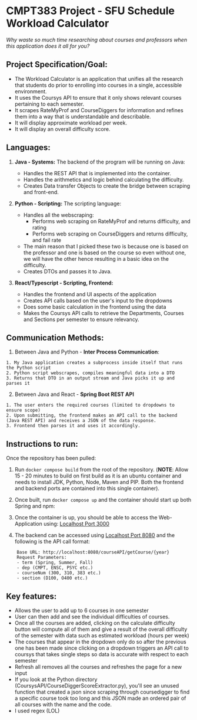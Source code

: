 # CMPT383 Project - SFU Schedule Workload Calculator

*Why waste so much time researching about courses and professors when this application does it all for you?*

**Project Specification/Goal:**
------ 

- The Workload Calculator is an application that unifies all the research that students do prior to enrolling into courses in a single, accessible environment.
- It uses the Coursys API to ensure that it only shows relevant courses pertaining to each semester.
- It scrapes RateMyProf and CourseDiggers for information and refines them into a way that is understandable and describable.
- It will display approximate workload per week.
- It will display an overall difficulty score.


**Languages:**
------
1. **Java - Systems:** The backend of the program will be running on Java:

	- Handles the REST API that is implemented into the container. 
	- Handles the arithmetics and logic behind calculating the difficulty.
	- Creates Data transfer Objects to create the bridge between scraping and front-end. 


2. **Python - Scripting:** The scripting language:

	- Handles all the webscraping:
		- Performs web scraping on RateMyProf and returns difficulty, and rating
		- Performs web scraping on CourseDiggers and returns difficulty, and fail rate
	- The main reason that I picked these two is because one is based on the professor and one is based on the course so even without one, we will have the other hence resulting in a basic idea on the difficulty.
	- Creates DTOs and passes it to Java.


3. **React/Typescript - Scripting, Frontend:**

	- Handles the frontend and UI aspects of the application
	- Creates API calls based on the user's input to the dropdowns
	- Does some basic calculation in the frontend using the data
	- Makes the Coursys API calls to retrieve the Departments, Courses and Sections per semester to ensure relevancy.

**Communication Methods:**
------

1. Between Java and Python - **Inter Process Communication**: 
```
1. My Java application creates a subprocess inside itself that runs the Python script
2. Python script webscrapes, compiles meaningful data into a DTO
3. Returns that DTO in an output stream and Java picks it up and parses it
```
2. Between Java and React - **Spring Boot REST API**
```
1. The user enters the required courses (limited to dropdowns to ensure scope)
2. Upon submitting, the frontend makes an API call to the backend (Java REST API) and receives a JSON of the data response.
3. Frontend then parses it and uses it accordingly.
```
**Instructions to run:**
------
Once the repository has been pulled:
1. Run `docker compose build` from the root of the repository. 
 (**NOTE**: Allow 15 - 20 minutes to build on first build as it is an ubuntu container and needs to install JDK, Python, Node, Maven and PIP. Both the frontend and backend ports are contained into this single container).

2.  Once built, run `docker compose up` and the container should start up both Spring and npm:

3. Once the container is up, you should be able to access the Web-Application using:  [Localhost Port 3000](http://localhost:3000/)

4. The backend can be accessed using [Localhost Port 8080](http://localhost:8080/) and the following is the API call format:
```
	Base URL: http://localhost:8080/courseAPI/getCourse/{year}
	Request Parameters:
	- term (Spring, Summer, Fall)
	- dep (CMPT, ENSC, PSYC etc.)
	- courseNum (300, 310, 383 etc.)
	- section (D100, O400 etc.)
```

**Key features:**
------

- Allows the user to add up to 6 courses in one semester
- User can then add and see the individual difficulties of courses.
- Once all the courses are added, clicking on the calculate difficulty button will compute all of them and give a result of the overall difficulty of the semester with data such as estimated workload (hours per week)
- The courses that appear in the dropdown only do so after the previous one has been made since clicking on a dropdown triggers an API call to coursys that takes single steps so data is accurate with respect to each semester
- Refresh all removes all the courses and refreshes the page for a new input
- If you look at the Python directory (CoursysAPI/CourseDiggerScoreExtractor.py), you'll see an unused function that created a json since scraping through coursedigger to find a specific course took too long and this JSON made an ordered pair of all courses with the name and the code.
- I used regex (LOL)
